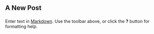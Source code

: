## A New Post

###


Enter text in [Markdown](http://daringfireball.net/projects/markdown/). Use the toolbar above, or click the **?** button for formatting help.
